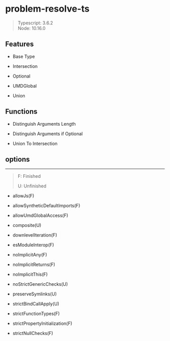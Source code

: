 # problem-resolve-ts

> Typescript: 3.6.2  
> Node: 10.16.0

## Features

+ Base Type

+ Intersection

+ Optional

+ UMDGlobal

+ Union

## Functions

+ Distinguish Arguments Length

+ Distinguish Arguments if Optional

+ Union To Intersection

## options

***

> F: Finished
>
> U: Unfinished

+ allowJs(F)

+ allowSyntheticDefaultImports(F)

+ allowUmdGlobalAccess(F)

+ composite(U)

+ downlevelIteration(F)

+ esModuleInterop(F)

+ noImplicitAny(F)

+ noImplicitReturns(F)

+ noImplicitThis(F)

+ noStrictGenericChecks(U)

+ preserveSymlinks(U)

+ strictBindCallApply(U)

+ strictFunctionTypes(F)

+ strictPropertyInitialization(F)

+ strictNullChecks(F)
